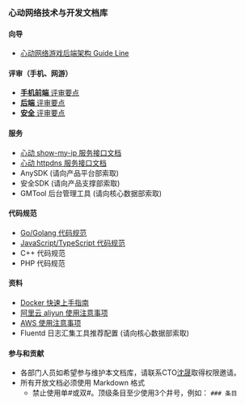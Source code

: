 ### 心动网络技术与开发文档库

#### 向导

* [心动网络游戏后端架构 Guide Line](public/guide/backend.md)

#### 评审（手机、网游）

* [**手机前端** 评审要点](public/game_review/frontend.md)
* [**后端** 评审要点](public/game_review/backend.md)
* [**安全** 评审要点](public/game_review/security.md)

#### 服务

* [心动 show-my-ip 服务接口文档](public/services/show_my_ip.md)
* [心动 httpdns 服务接口文档](public/services/httpdns.md)
* AnySDK (请向产品平台部索取)
* 安全SDK (请向产品支撑部索取)
* GMTool 后台管理工具 (请向核心数据部索取)

#### 代码规范

* [Go/Golang 代码规范](public/coding_style/golang.md)
* [JavaScript/TypeScript 代码规范](public/coding_style/js_ts.md)
* C++ 代码规范
* PHP 代码规范

#### 资料

* [Docker 快速上手指南](public/guide/devops/docker_quick.md)
* [阿里云 aliyun 使用注意事项](public/guide/devops/aliyun.md)
* [AWS 使用注意事项](public/guide/devops/aws.md)
* Fluentd 日志汇集工具推荐配置 (请向核心数据部索取)
 
#### 参与和贡献
* 各部门人员如希望参与维护本文档库，请联系CTO[沈晟](mailto:tomasen@xindong.com)取得权限邀请。
* 所有开放文档必须使用 Markdown 格式
	* 禁止使用单\#或双\#。顶级条目至少使用3个井号，例如： `### 条目`
